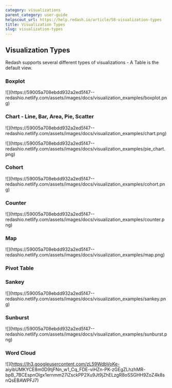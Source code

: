 ```yaml
---
category: visualizations
parent_category: user-guide
helpscout_url: https://help.redash.io/article/58-visualization-types
title: Visualization Types
slug: visualization-types
---
```

## Visualization Types

Redash supports several different types of visualizations - A Table is the
default view.

### Boxplot

![](https://59005a708ebdd932a2ed5f47--
redashio.netlify.com/assets/images/docs/visualization_examples/boxplot.png)

### Chart - Line, Bar, Area, Pie, Scatter

![](https://59005a708ebdd932a2ed5f47--
redashio.netlify.com/assets/images/docs/visualization_examples/chart.png)

![](https://59005a708ebdd932a2ed5f47--
redashio.netlify.com/assets/images/docs/visualization_examples/pie_chart.png)

### Cohort

![](https://59005a708ebdd932a2ed5f47--
redashio.netlify.com/assets/images/docs/visualization_examples/cohort.png)

### Counter

![](https://59005a708ebdd932a2ed5f47--
redashio.netlify.com/assets/images/docs/visualization_examples/counter.png)

### Map

![](https://59005a708ebdd932a2ed5f47--
redashio.netlify.com/assets/images/docs/visualization_examples/map.png)

### Pivot Table

### Sankey

![](https://59005a708ebdd932a2ed5f47--
redashio.netlify.com/assets/images/docs/visualization_examples/sankey.png)

### Sunburst

![](https://59005a708ebdd932a2ed5f47--
redashio.netlify.com/assets/images/docs/visualization_examples/sunburst.png)

### Word Cloud

![](https://lh3.googleusercontent.com/zL59WdbVoKe-
aiyibUMKYCE8m0D9tjFNn_w1_Cq_FDE-viHZn-PK-zGEgZLhzhMR-
bpB_7BCEspnOlgx1ernmm27iZsckPP2Xu9Jt9jZhELzgR8oSSGHH9ZoZ4k8snQsEBAWPFJ7)

